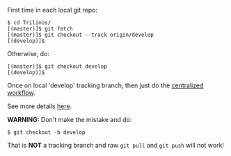 First time in each local git repo:

``` 
$ cd Trilinos/
[(master)]$ git fetch
[(master)]$ git checkout --track origin/develop
[(develop)]$ 
```

Otherwise, do:

```
[(master)]$ git checkout develop
[(develop)]$ 
```
 
Once on local 'develop' tracking branch, then just do the [centralized workflow](VC-%7C-Simple-Centralized-Workflow).

See more details [here](VC-%7C-'develop'-'master'-workflow).

**WARNING:** Don't make the mistake and do:

```
$ git checkout -b develop
```

That is **NOT** a tracking branch and raw `git pull` and `git push` will not work!
